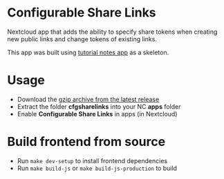 # Configurable Share Links

Nextcloud app that adds the ability to specify share tokens when creating new public links and change tokens of existing links.

This app was built using [tutorial notes app](https://github.com/nextcloud/app-tutorial) as a skeleton.

# Usage
- Download the [gzip archive from the latest release](https://github.com/jimmyl0l3c/cfg-share-links/releases/latest/download/cfgsharelinks.tar.gz)
- Extract the folder **cfgsharelinks** into your NC **apps** folder
- Enable **Configurable Share Links** in apps (in Nextcloud)

# Build frontend from source
- Run `make dev-setup` to install frontend dependencies
- Run `make build-js` or `make build-js-production` to build
